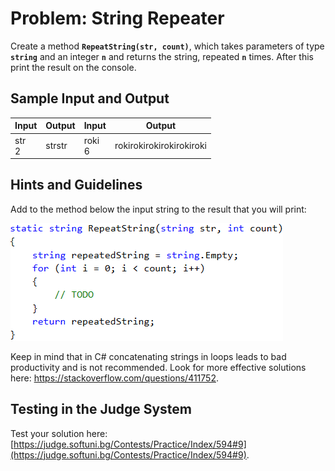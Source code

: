 # Problem: String Repeater

Create a method **`RepeatString(str, count)`**, which takes parameters of type **`string`** and an integer **`n`** and returns the string, repeated **`n`** times. After this print the result on the console.

## Sample Input and Output

| Input | Output | Input | Output |
| --- | --- | --- | --- |
|str<br>2|strstr|roki<br>6|rokirokirokirokirokiroki|

## Hints and Guidelines

Add to the method below the input string to the result that you will print:

![](/assets/chapter-10-images/21.Repeated-string-01.png)

Keep in mind that in C# concatenating strings in loops leads to bad productivity and is not recommended. Look for more effective solutions here: https://stackoverflow.com/questions/411752.

## Testing in the Judge System

Test your solution here: [https://judge.softuni.bg/Contests/Practice/Index/594#9](https://judge.softuni.bg/Contests/Practice/Index/594#9).
